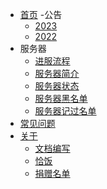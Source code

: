 - [首页](README.md)
-公告
  - [2023](notice/2023)
  - [2022](notice/2022)
- 服务器
  - [进服流程](start)
  - [服务器简介](servers/)
  - [服务器状态](servers/motd)
  - [服务器黑名单](servers/banlist)
  - [服务器记过名单](servers/marklist)
- [常见问题](FAQ)
- [关于](About)
  - [文档编写](About?id=文档编写)
  - [恰饭](About?id=恰饭)
  - [捐赠名单](About?id=捐赠名单)
